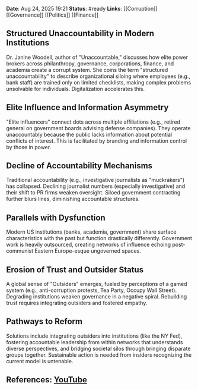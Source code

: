 **Date**: Aug 24, 2025 19:21
**Status**: #ready 
**Links**: [[Corruption]] [[Governance]] [[Politics]] [[Finance]]

## Structured Unaccountability in Modern Institutions
Dr. Janine Woodell, author of "Unaccountable," discusses how elite power brokers across philanthropy, governance, corporations, finance, and academia create a corrupt system. She coins the term "structured unaccountability" to describe organizational siloing where employees (e.g., bank staff) are trained only on limited checklists, making complex problems unsolvable for individuals. Digitalization accelerates this.

## Elite Influence and Information Asymmetry
"Elite influencers" connect dots across multiple affiliations (e.g., retired general on government boards advising defense companies). They operate unaccountably because the public lacks information about potential conflicts of interest. This is facilitated by branding and information control by those in power.

## Decline of Accountability Mechanisms
Traditional accountability (e.g., investigative journalists as "muckrakers") has collapsed. Declining journalist numbers (especially investigative) and their shift to PR firms weaken oversight. Siloed government contracting further blurs lines, diminishing accountable structures.

## Parallels with Dysfunction
Modern US institutions (banks, academia, government) share surface characteristics with the past but function drastically differently. Government work is heavily outsourced, creating networks of influence echoing post-communist Eastern Europe-esque ungoverned spaces.

## Erosion of Trust and Outsider Status
A global sense of "Outsiders" emerges, fueled by perceptions of a gamed system (e.g., anti-corruption protests, Tea Party, Occupy Wall Street). Degrading institutions weaken governance in a negative spiral. Rebuilding trust requires integrating outsiders and fostered empathy.

## Pathways to Reform
Solutions include integrating outsiders into institutions (like the NY Fed), fostering accountable leadership from within networks that understands diverse perspectives, and bridging societal silos through bringing disparate groups together. Sustainable action is needed from insiders recognizing the current model is untenable.

## References: [YouTube](https://www.youtube.com/watch?v=HrmN_jXExVY)
